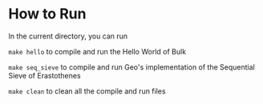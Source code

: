 # How to Run
In the current directory, you can run

`make hello` to compile and run the Hello World of Bulk

`make seq_sieve` to compile and run Geo's implementation of the Sequential Sieve of Erastothenes

`make clean` to clean all the compile and run files